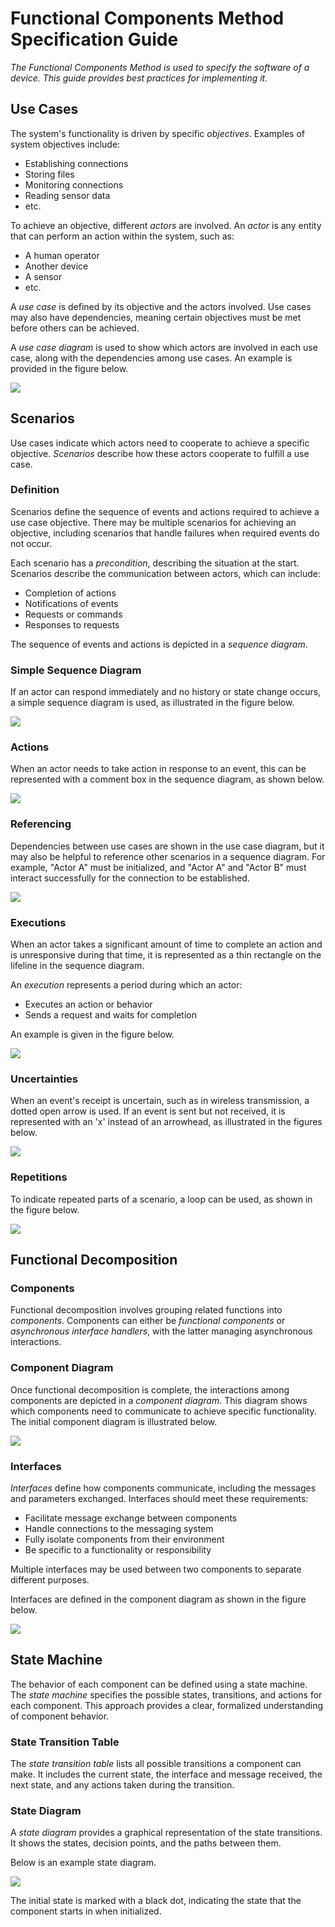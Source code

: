 # Functional Components Method Specification Guide

_The Functional Components Method is used to specify the software of a device. This guide provides best practices for implementing it._

## Use Cases

The system's functionality is driven by specific _objectives_. Examples of system objectives include:

- Establishing connections
- Storing files
- Monitoring connections
- Reading sensor data
- etc.

To achieve an objective, different _actors_ are involved. An _actor_ is any entity that can perform an action within the system, such as:

- A human operator
- Another device
- A sensor
- etc.

A _use case_ is defined by its objective and the actors involved. Use cases may also have dependencies, meaning certain objectives must be met before others can be achieved.

A _use case diagram_ is used to show which actors are involved in each use case, along with the dependencies among use cases. An example is provided in the figure below.

![](https://www.plantuml.com/plantuml/img/SoWkIImgAStDuR9oJ2x9Br9mj5BGrRLJq0WjJbL8JWGIZfeufPpXKawuTM58EU6MmcEW2rpA6RU1pYJe0jg5x5nCCnrIyrA00GC0)

## Scenarios

Use cases indicate which actors need to cooperate to achieve a specific objective. _Scenarios_ describe how these actors cooperate to fulfill a use case.

### Definition

Scenarios define the sequence of events and actions required to achieve a use case objective. There may be multiple scenarios for achieving an objective, including scenarios that handle failures when required events do not occur.

Each scenario has a _precondition_, describing the situation at the start. Scenarios describe the communication between actors, which can include:

- Completion of actions
- Notifications of events
- Requests or commands
- Responses to requests

The sequence of events and actions is depicted in a _sequence diagram_.

### Simple Sequence Diagram

If an actor can respond immediately and no history or state change occurs, a simple sequence diagram is used, as illustrated in the figure below.

![](https://www.plantuml.com/plantuml/img/SoWkIImgAStDuL9oJ2x9Br9mL5BGjLE0SfoKh1G2ClFIkU1y94b7a6G-KD8XDIy5Q080)

### Actions

When an actor needs to take action in response to an event, this can be represented with a comment box in the sequence diagram, as shown below.

![](http://www.plantuml.com/plantuml/img/JOv12e0m30JlUSNIkn_m85PV8cqGiIPOetxV2g8UbvqTjjrioBOlYPmFfXdUeMhmXCxLw5M4Wo7pklDc96eCFJX_4C7725EagG0i4JT4R_yp-fzn2BFecJYEJ6rPbHSN)

### Referencing

Dependencies between use cases are shown in the use case diagram, but it may also be helpful to reference other scenarios in a sequence diagram. For example, "Actor A" must be initialized, and "Actor A" and "Actor B" must interact successfully for the connection to be established.

![](https://www.plantuml.com/plantuml/img/RSz12W8n343HVKyHkjOBp4AcwiPZn3HgiAP39wFWwQqeP3EhG7Xyad4sRBOyIfZw5989rI0cijeWnRNjFeR65wXFRWvXW9EA2HPveqdL5RFnGkU7gihqfS3zY7EH-SOvU76xSpySqH14iz2lxYLdwS-GxbfVXVELmyYQ-tSV)

### Executions

When an actor takes a significant amount of time to complete an action and is unresponsive during that time, it is represented as a thin rectangle on the lifeline in the sequence diagram.

An _execution_ represents a period during which an actor:

- Executes an action or behavior
- Sends a request and waits for completion

An example is given in the figure below.

![](https://www.plantuml.com/plantuml/img/RP112W8n34NtEKNetWkua1aBNi0Jb3GoqTfYcuvuUpiWCnPcbOIyJ_xFKDHbhSy0PYHD6KU3XnF-XhCveaqnCYbcVbKk2evKPgUyCR1sVrBRf5UccaK_I1FJ0t9CJPPcpXi4Q9SToWtmFOboaABiWQF71OULx6rTd0JsMFeBUqR6BiEz5V2y4s9e9ziVlW00)

### Uncertainties

When an event's receipt is uncertain, such as in wireless transmission, a dotted open arrow is used. If an event is sent but not received, it is represented with an 'x' instead of an arrowhead, as illustrated in the figures below.

![](https://www.plantuml.com/plantuml/img/SoWkIImgAStDuIe0qfd9cGM9UIKAIex99Vb52evAs4ITbBZWyWgwkdPs20a5AmNd_BoyrEGIXQBKmjBKuX8kXzIy5A3n0000)

### Repetitions

To indicate repeated parts of a scenario, a loop can be used, as shown in the figure below.

![](https://www.plantuml.com/plantuml/img/SoWkIImgAStDuIe0qfd9cGM9UIKAIex99Vb52evAs4ITbBXoylCBkE2A57Jj478ALWe1cNdfN0W1XAmZM3OVAAkdfwTWgb2ScfoVbrAi0EHnfUQbS3a02Q1J0000)

## Functional Decomposition

### Components

Functional decomposition involves grouping related functions into _components_. Components can either be _functional components_ or _asynchronous interface handlers_, with the latter managing asynchronous interactions.

### Component Diagram

Once functional decomposition is complete, the interactions among components are depicted in a _component diagram_. This diagram shows which components need to communicate to achieve specific functionality. The initial component diagram is illustrated below.

![](https://www.plantuml.com/plantuml/img/NSz12W8n30NGVKuHkfy3k11csYAuzWIXHXbiqw6D2nNlRjrewIRmUVylCbUbelSKeTvMsQXGmf3JbeL5J_g8Z8M3abmZTvKN81v5kLmey26twlfatECEtW2_FIv85OtxPzEX7T3sw0PqFVe1lG5OS4BxlHCwS2ruW9dbt5xx0000)

### Interfaces

_Interfaces_ define how components communicate, including the messages and parameters exchanged. Interfaces should meet these requirements:

- Facilitate message exchange between components
- Handle connections to the messaging system
- Fully isolate components from their environment
- Be specific to a functionality or responsibility

Multiple interfaces may be used between two components to separate different purposes.

Interfaces are defined in the component diagram as shown in the figure below.

![](https://www.plantuml.com/plantuml/png/NP0n3i8m34LtdyBA10C7O41gamg9cHEuZa4LRLgbOG34tN4xb2YJyz_xKYnNSwAOdaCFywCB4qKQaCTX6eE4T4slNZ0A9mhtNhBA1n0l8Kcy4Sjvr6ht5ZpX4Ru0kprIYpIZsIfOMxDoBhbREVk2kyO0R8jWlMhtpoQJjf0sbwwGBfTD8PTFQppe-a2jJhiaZGp4oyE1KyeUsEjie9BWzNO_)

## State Machine

The behavior of each component can be defined using a state machine. The _state machine_ specifies the possible states, transitions, and actions for each component. This approach provides a clear, formalized understanding of component behavior.

### State Transition Table

The _state transition table_ lists all possible transitions a component can make. It includes the current state, the interface and message received, the next state, and any actions taken during the transition.

### State Diagram

A _state diagram_ provides a graphical representation of the state transitions. It shows the states, decision points, and the paths between them.

Below is an example state diagram.

![](https://www.plantuml.com/plantuml/img/XPBRIWD138RlynHXBuK-W7lH0nN1co9jGKL4XfrWWvs3CrdhWRwxqtMxs-w0NYRvylz_Xfb6KK5giuKDQq8oNZvHKwm2Us5d0U8hMw-2CZWBmUtm6n2ldPKLVn5UmZuHeeImSiQZYbWidAOYOSV1JBzJ48viNzhEt5bBbMGDqiUT-UtpRiD2MuwfsyZUzVMa07YyUCBHQ7oc3YV5S8WbhjcGgoN71cubBjSVPPjfIM_faW5nsEbkIFm3nGofVHPWuP9Il_T7mbDgt3zF4-s-xEeRgw4Vvdg7EwuuLh_8V_JGlONEtPk7wSptC2Mhq_Vv0G00)

The initial state is marked with a black dot, indicating the state that the component starts in when initialized.

